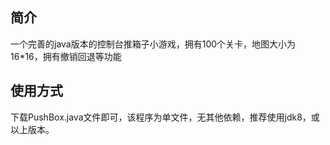 ## 简介
一个完善的java版本的控制台推箱子小游戏，拥有100个关卡，地图大小为16*16，拥有撤销回退等功能
## 使用方式
下载PushBox.java文件即可，该程序为单文件，无其他依赖，推荐使用jdk8，或以上版本。
